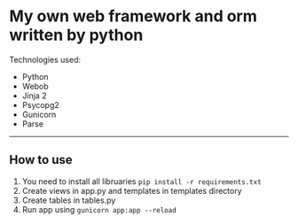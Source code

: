 # My own web framework and orm written by python

Technologies used:

* Python
* Webob
* Jinja 2
* Psycopg2
* Gunicorn
* Parse

___

## How to use

1. You need to install all libruaries `pip install -r requirements.txt`
2. Create views in app.py and templates in templates directory
3. Create tables in tables.py
4. Run app using `gunicorn app:app --reload`
